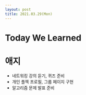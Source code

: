 ```yaml
---
layout: post
title: 2021.03.29(Mon)
---
```


# Today We Learned

# 애지

- 네트워킹 강의 듣기, 퀴즈 준비
- 개인 플젝 프로필, 그룹 페이지 구현
- 알고리즘 문제 발표 준비
